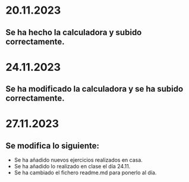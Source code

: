 # 20.11.2023
## Se ha hecho la calculadora y subido correctamente.
# 24.11.2023
## Se ha modificado la calculadora y se ha subido correctamente.
# 27.11.2023
## Se modifica lo siguiente:
- Se ha añadido nuevos ejercicios realizados en casa.
- Se ha añadido lo realizado en clase el día 24.11.
- Se ha cambiado el fichero readme.md para ponerlo al día.